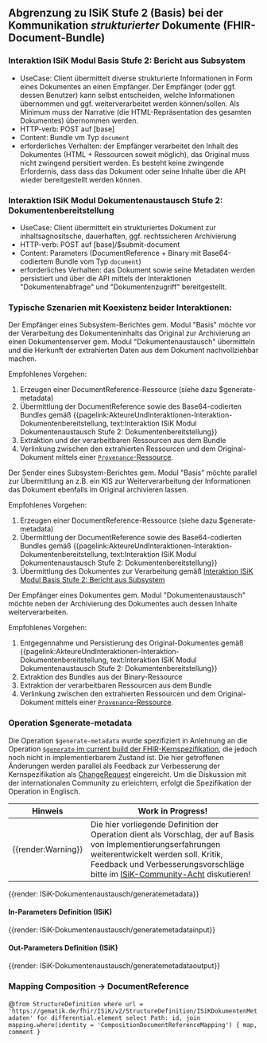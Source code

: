 ## Abgrenzung zu ISiK Stufe 2 (Basis) bei der Kommunikation *strukturierter* Dokumente (FHIR-Document-Bundle)

### Interaktion ISiK Modul Basis Stufe 2: Bericht aus Subsystem
* UseCase: Client übermittelt diverse strukturierte Informationen in Form eines Dokumentes an einen Empfänger. Der Empfänger (oder ggf. dessen Benutzer) kann selbst entscheiden, welche Informationen übernommen und ggf. weiterverarbeitet werden können/sollen. Als Minimum muss der Narrative (die HTML-Repräsentation des gesamten Dokumentes) übernommen werden.
* HTTP-verb: POST auf [base]
* Content: Bundle vm Typ `document`
* erforderliches Verhalten: der Empfänger verarbeitet den Inhalt des Dokumentes (HTML + Ressourcen soweit möglich), das Original muss nicht zwingend persitiert werden. Es besteht keine zwingende Erfordernis, dass dass das Dokument oder seine Inhalte über die API wieder bereitgestellt werden können. 

### Interaktion ISiK Modul Dokumentenaustausch Stufe 2: Dokumentenbereitstellung
* UseCase: Client übermittelt ein strukturiertes Dokument zur inhaltsagnositsche, dauerhaften, ggf. rechtssicheren Archivierung
* HTTP-verb: POST auf [base]/$submit-document
* Content: Parameters (DocumentReference + Binary mit Base64-codiertem Bundle vom Typ `document`)
* erforderliches Verhalten: das Dokument sowie seine Metadaten werden persistiert und über die API mittels der Interaktionen "Dokumentenabfrage" und "Dokumentenzugriff" bereitgestellt.

### Typische Szenarien mit Koexistenz beider Interaktionen:
Der Empfänger eines Subsystem-Berichtes gem. Modul "Basis" möchte vor der Verarbeitung des Dokumenteninhalts das Original zur Archivierung an einen Dokumentenserver gem. Modul "Dokumentenaustausch" übermitteln und die Herkunft der extrahierten Daten aus dem Dokument nachvollziehbar machen.

Empfohlenes Vorgehen:
1. Erzeugen einer DocumentReference-Ressource (siehe dazu $generate-metadata) 
2. Übermittlung der DocumentReference sowie des Base64-codierten Bundles gemäß {{pagelink:AkteureUndInteraktionen-Interaktion-Dokumentenbereitstellung, text:Interaktion ISiK Modul Dokumentenaustausch Stufe 2: Dokumentenbereitstellung}}
3. Extraktion und der verarbeitbaren Ressourcen aus dem Bundle
4. Verlinkung zwischen den extrahierten Ressourcen und dem Original-Dokument mittels einer [`Provenance`-Ressource](http://hl7.org/fhir/provenance.html).

Der Sender eines Subsystem-Berichtes gem. Modul "Basis" möchte parallel zur Übermittlung an z.B. ein KIS zur Weiterverarbeitung der Informationen das Dokument ebenfalls im Original archivieren lassen.

Empfohlenes Vorgehen:
1. Erzeugen einer DocumentReference-Ressource (siehe dazu $generate-metadata) 
2. Übermittlung der DocumentReference sowie des Base64-codierten Bundles gemäß {{pagelink:AkteureUndInteraktionen-Interaktion-Dokumentenbereitstellung, text:Interaktion ISiK Modul Dokumentenaustausch Stufe 2: Dokumentenbereitstellung}}
3. Übermittlung des Dokumentes zur Verarbeitung gemäß [Interaktion ISiK Modul Basis Stufe 2: Bericht aus Subsystem](https://simplifier.net/guide/isik-basismodul-stufe2/BerichtausSubsystemenComposition)


Der Empfänger eines Dokumentes gem. Modul "Dokumentenaustausch" möchte neben der Archivierung des Dokumentes auch dessen Inhalte weiterverarbeiten.

Empfohlenes Vorgehen:
1. Entgegennahme und Persistierung des Original-Dokumentes gemäß {{pagelink:AkteureUndInteraktionen-Interaktion-Dokumentenbereitstellung, text:Interaktion ISiK Modul Dokumentenaustausch Stufe 2: Dokumentenbereitstellung}}
1. Extraktion des Bundles aus der Binary-Ressource
2. Extraktion der verarbeitbaren Ressourcen aus dem Bundle
3. Verlinkung zwischen den extrahierten Ressourcen und dem Original-Dokument mittels einer [`Provenance`-Ressource](http://hl7.org/fhir/provenance.html).

### Operation $generate-metadata

Die Operation `$generate-metadata` wurde spezifiziert in Anlehnung an die Operation [`$generate` im current build der FHIR-Kernspezifikation](http://build.fhir.org/documentreference-operation-generate.html), die jedoch noch nicht in implementierbarem Zustand ist. Die hier getroffenen Änderungen werden parallel als Feedback zur Verbesserung der Kernspezifikation als [ChangeRequest](https://jira.hl7.org/browse/FHIR-34043) eingereicht.
Um die Diskussion mit der internationalen Community zu erleichtern, erfolgt die Spezifikation der Operation in Englisch.

| Hinweis | Work in Progress!|
|---------|---------------------|
| {{render:Warning}} | Die hier vorliegende Definition der Operation dient als Vorschlag, der auf Basis von Implementierungserfahrungen weiterentwickelt werden soll. Kritik, Feedback und Verbesserungsvorschläge bitte im [ISiK-Community-Acht](https://chat.fhir.org/#narrow/stream/287581-german.2Fisik) diskutieren! |


{{render: ISiK-Dokumentenaustausch/generatemetadata}}

#### In-Parameters Definition (ISiK)

{{render: ISiK-Dokumentenaustausch/generatemetadatainput}}

#### Out-Parameters Definition (ISiK)

{{render: ISiK-Dokumentenaustausch/generatemetadataoutput}}

### Mapping Composition -> DocumentReference
 @```
      from StructureDefinition
      where url = 'https://gematik.de/fhir/ISiK/v2/StructureDefinition/ISiKDokumentenMetadaten'
      for differential.element
      select
        Path: id,
        join mapping.where(identity = 'CompositionDocumentReferenceMapping') { map, comment }
      ```

